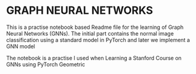 # GRAPH NEURAL NETWORKS

<p>
This is a practise notebook based Readme file for the learning of Graph Neural Networks (GNNs). The initial part contains the normal image classification using a standard model in PyTorch and later we implement a GNN model

The notebook is a practise I used when Learning a Stanford Course on GNNs using PyTorch Geometric
</p>